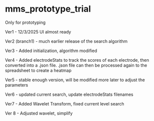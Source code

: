 # mms_prototype_trial
Only for prototyping

Ver1 - 12/3/2025
UI almost ready


Ver2 (branch1) - much earlier release of the search algorithm

Ver3 - Added initialization, algorithm modified

Ver4 - Added electrodeStats to track the scores of each electrode, then converted into a .json file. .json file can then be processed again to the spreadsheet to create a heatmap

Ver5 - stable enough version, will be modified more later to adjust the parameters

Ver6 - updated current search, update electrodeStats filenames

Ver7 - Added Wavelet Transform, fixed current level search

Ver 8 - Adjusted wavelet, simplify



